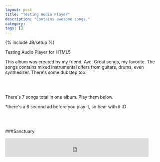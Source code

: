 ```yaml
---
layout: post
title: "Testing Audio Player"
description: "Contains awesome songs."
category: 
tags: []
---
```

{% include JB/setup %}

Testing Audio Player for HTML5 

This album was created by my friend, Ave. Great songs, my favorite. The songs contains mixed instrumental difers from guitars, drums, even synthesizer. There's some dubstep too.

<br>
<br>

There's 7 songs total in one album. Play them below.

*there's a 6 second ad before you play it, so bear with it :D

<br>
<br>

###Sanctuary 
<iframe style="border:none" src="http://files.podsnack.com/iframe/embed.html?hash=a1me1e2y&t=1446748162" width="460" height="60" allowfullscreen="true" mozallowfullscreen="true" webkitallowfullscreen="true"></iframe>